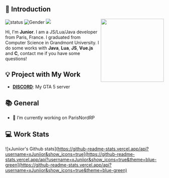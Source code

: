 ## 👋 Introduction

<img align='right' src='https://avatars.githubusercontent.com/u/82475714?s=400&u=b3fce2354831e9a839ba9080c80666fc85d06999&v=4' width='200"'>

![status](https://img.shields.io/badge/status-up-brightgreen) ![Gender](https://img.shields.io/badge/gender-%F0%9F%A4%B5-lightgrey) ![](https://visitor-badge.glitch.me/badge?page_id=github.com/Ekinoxx0)

Hi, I'm **Junior**. I am a JS/Lua/Java developer from Paris, France. I graduated from Computer Science in Grandmont University.
I do some works with **Java**, **Lua**, **JS**, **Vue.js** and **C**, contact me if you have some questions!

## 💡 Project with My Work

- [**DISCORD**](https://discord.gg/jDM7dxD3): My GTA 5 server

## 📚 General

- 🔭 I’m currently working on ParisNordRP
 
## 💻 Work Stats

![xJuniior's Github stats](https://github-readme-stats.vercel.app/api?username=xJuniior&show_icons=true](https://github-readme-stats.vercel.app/api?username=xJuniior&show_icons=true&theme=blue-green](https://github-readme-stats.vercel.app/api?username=xJuniior&show_icons=true&theme=blue-green)
